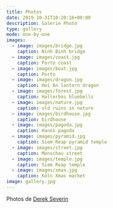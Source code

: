 ```yaml
---
title: Photos
date: 2019-10-31T10:20:16+09:00
description: Galerie Photo
type: gallery
mode: one-by-one
images:
  - image: images/bridge.jpg
    caption: Ninh Binh bridge
  - image: images/coast.jpg
    caption: Porto coast
  - image: images/boat.jpg
    caption: Porto
  - image: images/dragon.jpg
    caption: Hoi An lantern dragon
  - image: images/forest.jpg
    caption: Hallerbos bluebells
  - image: images/nature.jpg
    caption: old ruins in nature
  - image: images/birdhouse.jpg
    caption: birdhouse
  - image: images/pagoda.jpg
    caption: Hanoi pagoda
  - image: images/pyramid.jpg
    caption: Siem Reap pyramid temple
  - image: images/street.jpg
    caption: Monschau street
  - image: images/temple.jpg
    caption: Siem Reap temple
  - image: images/xmas.jpg
    caption: Köln Xmas market
image: gallery.jpg
---
```


Photos de <a href="https://derekseverin.netlify.app/" target="_blank">Derek Severin</a>